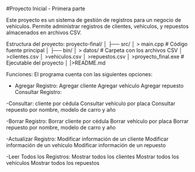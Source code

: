 #Proyecto Inicial - Primera parte

Este proyecto es un sistema de gestión de registros para un negocio de vehículos. Permite administrar registros de clientes, vehículos, y repuestos almacenados en archivos CSV.

Estructura del proyecto:
proyecto-final/
│
├── src/
│   > main.cpp             # Código fuente principal
│
├── bin/
│   > datos/               # Carpeta con los archivos CSV
│      >clientes.csv
│      >vehiculos.csv
│      >repuestos.csv
│    >proyecto_final.exe   # Ejecutable del proyecto
│
|>README.md             

Funciones:
El programa cuenta con las siguientes opciones:

- Agregar Registro:
  Agregar cliente
  Agregar vehículo
  Agregar repuesto
  Consultar Registro:

-Consultar: 
  cliente por cédula
  Consultar vehículo por placa
  Consultar repuesto por nombre, modelo de carro y año
  
-Borrar Registro:
  Borrar cliente por cédula
  Borrar vehículo por placa
  Borrar repuesto por nombre, modelo de carro y año
  
-Actualizar Registro:
  Modificar información de un cliente
  Modificar información de un vehículo
  Modificar información de un repuesto
  
-Leer Todos los Registros:
  Mostrar todos los clientes
  Mostrar todos los vehículos
  Mostrar todos los repuestos
